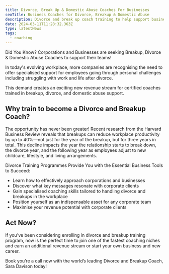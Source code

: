 ```yaml
---
title: Divorce, Break Up & Domestic Abuse Coaches For Businesses
seoTitle: Business Coaches for Divorce, Breakup & Domestic Abuse
description: Divorce and break up coach training to help support businesses and their staff
date: 2024-03-11T11:28:32.363Z
type: latestNews
tags:
  - coaching
---
```

Did You Know? Corporations and Businesses are seeking Breakup, Divorce & Domestic Abuse Coaches to support their teams!

In today's evolving workplace, more companies are recognising the need to offer specialised support for employees going through personal challenges including struggling with work and life after divorce.

This demand creates an exciting new revenue stream for certified coaches trained in breakup, divorce, and domestic abuse support.

## Why train to become a Divorce and Breakup Coach?

The opportunity has never been greater! Recent research from the Harvard Business Review reveals that breakups can reduce workplace productivity by up to 40%—not just for the year of the breakup, but for three years in total. This decline impacts the year the relationship starts to break down, the divorce year, and the following year as employees adjust to new childcare, lifestyle, and living arrangements.

Divorce Training Programmes Provide You with the Essential Business Tools to Succeed:

* Learn how to effectively approach corporations and businesses
* Discover what key messages resonate with corporate clients
* Gain specialised coaching skills tailored to handling divorce and breakups in the workplace
* Position yourself as an indispensable asset for any corporate team
* Maximise your revenue potential with corporate clients

## Act Now?

If you’ve been considering enrolling in divorce and breakup training program, now is the perfect time to join one of the fastest coaching niches and earn an additional revenue stream or start your own business and new career.

Book you’re a call now with the world’s leading Divorce and Breakup Coach, Sara Davison today!
